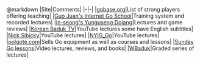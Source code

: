 @markdown
|Site|Comments|
|-|-|
|[gobase.org](https://gobase.org/studying/schools/)|List of strong players offering teaching|
|[Guo Juan's Internet Go School](https://internetgoschool.com/)|Training system and recorded lectures|
|[In-seong's Yunguseng Dojang](https://www.yunguseng.com/)|Lectures and game reviews|
|[Korean Baduk TV](https://www.youtube.com/channel/UC_kyhuCGhgbur6g7NJ_Nrqw)|YouTube lectures some have English subtitles|
|[Nick Sibicky](https://www.youtube.com/user/nicksibicky)|YouTube lectures|
|[NYIG_Go](https://www.youtube.com/channel/UCMp-4uv1jfVa0dXkZv3qQYA)|YouTube lectures|
|[polgote.com](https://polgote.com/)|Sells Go equipment as well as courses and lessons|
|[Sunday Go lessons](https://www.sundaygolessons.com)|Video lectures, reviews, and books|
|[WBaduk](http://www.wbaduk.com/lecture/video_list.asp)|Graded series of lectures|

